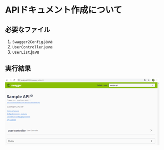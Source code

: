 
# APIドキュメント作成について

## 必要なファイル

1. `Swagger2Config`.java
2. `UserController`.java
3. `UserList`.java

## 実行結果
<img src="./img/swagger2.png" alt="swagger2" title="swagger画面">

